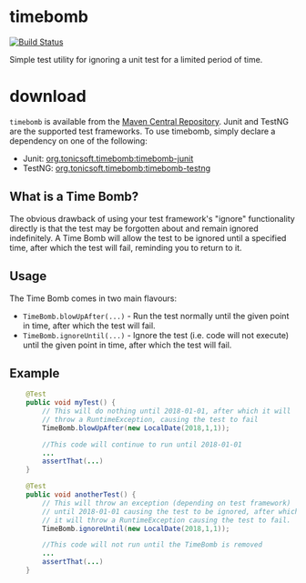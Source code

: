 # timebomb
[![Build Status](https://travis-ci.org/tonicsoft/timebomb.svg?branch=master)](https://travis-ci.org/tonicsoft/timebomb)

Simple test utility for ignoring a unit test for a limited period of time.

# download
`timebomb` is available from the [Maven Central Repository](https://search.maven.org/#search%7Cga%7C1%7Cg%3A%22org.tonicsoft.timebomb%22). Junit and TestNG are the supported test frameworks. To use timebomb, simply declare a dependency on one of the following:
 - Junit: [org.tonicsoft.timebomb:timebomb-junit](https://search.maven.org/#search%7Cga%7C1%7Cg%3A%22org.tonicsoft.timebomb%22%20AND%20a%3A%22timebomb-junit%22)
 - TestNG: [org.tonicsoft.timebomb:timebomb-testng](https://search.maven.org/#search%7Cga%7C1%7Cg%3A%22org.tonicsoft.timebomb%22%20AND%20a%3A%22timebomb-testng%22)

## What is a Time Bomb?
The obvious drawback of using your test framework's "ignore" functionality directly is that the test may be forgotten about and remain ignored indefinitely. A Time Bomb will allow the test to be ignored until a specified time, after which the test will fail, reminding you to return to it.

## Usage

The Time Bomb comes in two main flavours:

 - `TimeBomb.blowUpAfter(...)` - Run the test normally until the given point in time, after which the test will fail.
 - `TimeBomb.ignoreUntil(...)` - Ignore the test (i.e. code will not execute) until the given point in time, after which the test will fail.

##  Example
```java
	@Test
	public void myTest() {
	    // This will do nothing until 2018-01-01, after which it will
		// throw a RuntimeException, causing the test to fail
	    TimeBomb.blowUpAfter(new LocalDate(2018,1,1));

		//This code will continue to run until 2018-01-01
		...
		assertThat(...)
	}

	@Test
	public void anotherTest() {
	    // This will throw an exception (depending on test framework)
		// until 2018-01-01 causing the test to be ignored, after which
		// it will throw a RuntimeException causing the test to fail.
		TimeBomb.ignoreUntil(new LocalDate(2018,1,1));

		//This code will not run until the TimeBomb is removed
		...
		assertThat(...)
	}
```